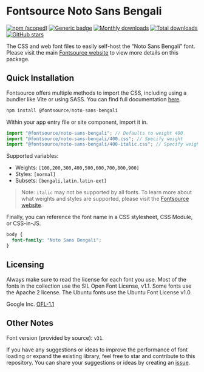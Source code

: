 # Fontsource Noto Sans Bengali

[![npm (scoped)](https://img.shields.io/npm/v/@fontsource/noto-sans-bengali?color=brightgreen)](https://www.npmjs.com/package/@fontsource/noto-sans-bengali) [![Generic badge](https://img.shields.io/badge/fontsource-passing-brightgreen)](https://github.com/fontsource/fontsource) [![Monthly downloads](https://badgen.net/npm/dm/@fontsource/noto-sans-bengali)](https://github.com/fontsource/fontsource) [![Total downloads](https://badgen.net/npm/dt/@fontsource/noto-sans-bengali)](https://github.com/fontsource/fontsource) [![GitHub stars](https://img.shields.io/github/stars/fontsource/fontsource.svg?style=social&label=Star)](https://github.com/fontsource/fontsource/stargazers)

The CSS and web font files to easily self-host the “Noto Sans Bengali” font. Please visit the main [Fontsource website](https://fontsource.org/fonts/noto-sans-bengali) to view more details on this package.

## Quick Installation

Fontsource offers multiple methods to import the CSS, including using a bundler like Vite or using SASS. You can find full documentation [here](https://fontsource.org/docs/getting-started/introduction).

```javascript
npm install @fontsource/noto-sans-bengali
```

Within your app entry file or site component, import it in.

```javascript
import "@fontsource/noto-sans-bengali"; // Defaults to weight 400
import "@fontsource/noto-sans-bengali/400.css"; // Specify weight
import "@fontsource/noto-sans-bengali/400-italic.css"; // Specify weight and style
```

Supported variables:
- Weights: `[100,200,300,400,500,600,700,800,900]`
- Styles: `[normal]`
- Subsets: `[bengali,latin,latin-ext]`

> Note: `italic` may not be supported by all fonts. To learn more about what weights and styles are supported, please visit the [Fontsource website](https://fontsource.org/fonts/noto-sans-bengali).

Finally, you can reference the font name in a CSS stylesheet, CSS Module, or CSS-in-JS.

```css
body {
  font-family: "Noto Sans Bengali";
}
```

## Licensing
Always make sure to read the license for each font you use. Most of the fonts in the collection use the SIL Open Font License, v1.1. Some fonts use the Apache 2 license. The Ubuntu fonts use the Ubuntu Font License v1.0.

Google Inc.
[OFL-1.1](http://scripts.sil.org/OFL)

## Other Notes
Font version (provided by source): `v31`.

If you have any suggestions or ideas to improve the performance of font loading or expand the existing library, feel free to star and contribute to this repository. You can share your suggestions or ideas by creating an [issue](https://github.com/fontsource/fontsource/issues).